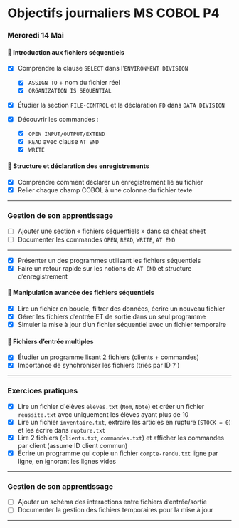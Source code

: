 # Objectifs journaliers MS COBOL P4


### Mercredi 14 Mai


#### 📌 Introduction aux **fichiers séquentiels**

* [x] Comprendre la clause `SELECT` dans l’`ENVIRONMENT DIVISION`
  * [x] `ASSIGN TO` + nom du fichier réel
  * [x] `ORGANIZATION IS SEQUENTIAL`
* [x] Étudier la section `FILE-CONTROL` et la déclaration `FD` dans `DATA DIVISION`
* [x] Découvrir les commandes :

  * [x] `OPEN INPUT/OUTPUT/EXTEND`
  * [x] `READ` avec clause `AT END`
  * [x] `WRITE`

#### 📌 Structure et déclaration des enregistrements

* [x] Comprendre comment déclarer un enregistrement lié au fichier
* [x] Relier chaque champ COBOL à une colonne du fichier texte

---

### Gestion de son apprentissage

* [ ] Ajouter une section « fichiers séquentiels » dans sa cheat sheet
* [ ] Documenter les commandes `OPEN`, `READ`, `WRITE`, `AT END`

---

* [x] Présenter un des programmes utilisant les fichiers séquentiels
* [x] Faire un retour rapide sur les notions de `AT END` et structure d’enregistrement

#### 📌 Manipulation avancée des **fichiers séquentiels**

* [x] Lire un fichier en boucle, filtrer des données, écrire un nouveau fichier
* [x] Gérer les fichiers d’entrée ET de sortie dans un seul programme
* [x] Simuler la mise à jour d’un fichier séquentiel avec un fichier temporaire

#### 📌 Fichiers d’entrée multiples

* [x] Étudier un programme lisant 2 fichiers (clients + commandes)
* [x] Importance de synchroniser les fichiers (triés par ID ? )

---

### Exercices pratiques

* [x] Lire un fichier d'élèves `eleves.txt` (`Nom`, `Note`) et créer un fichier `reussite.txt` avec uniquement les élèves ayant plus de 10
* [x] Lire un fichier `inventaire.txt`, extraire les articles en rupture (`STOCK = 0`) et les écrire dans `rupture.txt`
* [x] Lire 2 fichiers (`clients.txt`, `commandes.txt`) et afficher les commandes par client (assume ID client commun)
* [x] Écrire un programme qui copie un fichier `compte-rendu.txt` ligne par ligne, en ignorant les lignes vides

---

### Gestion de son apprentissage

* [ ] Ajouter un schéma des interactions entre fichiers d’entrée/sortie
* [ ] Documenter la gestion des fichiers temporaires pour la mise à jour

---
